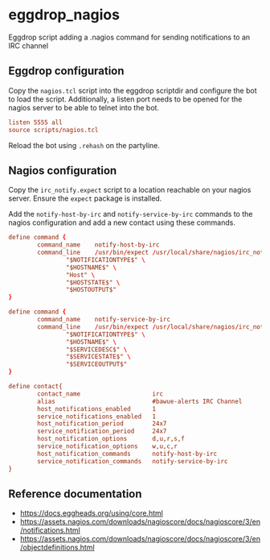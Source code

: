 # eggdrop_nagios
Eggdrop script adding a .nagios command for sending notifications to an IRC channel

## Eggdrop configuration
Copy the `nagios.tcl` script into the eggdrop scriptdir and configure the bot to load the script.
Additionally, a listen port needs to be opened for the nagios server to be able to telnet into
the bot.

```eggdrop.conf
listen 5555 all
source scripts/nagios.tcl
```
Reload the bot using `.rehash` on the partyline.


## Nagios configuration
Copy the `irc_notify.expect` script to a location reachable on your nagios server.
Ensure the `expect` package is installed.

Add the `notify-host-by-irc` and `notify-service-by-irc` commands to the nagios configuration and
add a new contact using these commands.

```commands.conf
define command {
        command_name    notify-host-by-irc
        command_line    /usr/bin/expect /usr/local/share/nagios/irc_notify.expect \
                "$NOTIFICATIONTYPE$" \
                "$HOSTNAME$" \
                "Host" \
                "$HOSTSTATE$" \
                "$HOSTOUTPUT$"
}

define command {
        command_name    notify-service-by-irc
        command_line    /usr/bin/expect /usr/local/share/nagios/irc_notify.expect \
                "$NOTIFICATIONTYPE$" \
                "$HOSTNAME$" \
                "$SERVICEDESC$" \
                "$SERVICESTATE$" \
                "$SERVICEOUTPUT$"
}
```

```contacts.cfg
define contact{
        contact_name                    irc
        alias                           #bawue-alerts IRC Channel
        host_notifications_enabled      1
        service_notifications_enabled   1
        host_notification_period        24x7
        service_notification_period     24x7
        host_notification_options       d,u,r,s,f
        service_notification_options    w,u,c,r
        host_notification_commands      notify-host-by-irc
        service_notification_commands   notify-service-by-irc
}
```

## Reference documentation
* https://docs.eggheads.org/using/core.html
* https://assets.nagios.com/downloads/nagioscore/docs/nagioscore/3/en/notifications.html
* https://assets.nagios.com/downloads/nagioscore/docs/nagioscore/3/en/objectdefinitions.html

